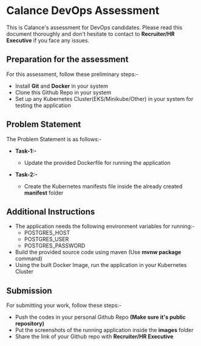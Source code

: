 # Calance DevOps Assessment

This is Calance's assessment for DevOps candidates. Please read this document thoroughly and don't hesitate to contact to **Recruiter/HR Executive** if you face any issues.

## Preparation for the assessment

For this assessment, follow these preliminary steps:-
    
* Install **Git** and **Docker** in your system
* Clone this Github Repo in your system
* Set up any Kubernetes Cluster(EKS/Minikube/Other) in your system for testing the application

## Problem Statement   

The Problem Statement is as follows:-

* **Task-1:-** 

    - Update the provided Dockerfile for running the application

* **Task-2:-** 

    - Create the Kubernetes manifests file inside the already created **manifest** folder
    
## Additional Instructions

* The application needs the following environment variables for running:-
    - POSTGRES_HOST
    - POSTGRES_USER
    - POSTGRES_PASSWORD
* Build the provided source code using maven (Use **mvnw package** command)
* Using the built Docker Image, run the application in your Kubernetes Cluster

## Submission

For submitting your work, follow these steps:-

* Push the codes in your personal Github Repo **(Make sure it's public repository)**
* Put the screenshots of the running application inside the **images** folder
* Share the link of your Github repo with **Recruiter/HR Executive**
